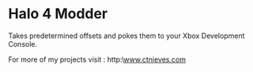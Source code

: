 Halo 4 Modder
==========

Takes predetermined offsets and pokes them to your Xbox Development Console. 

For more of my projects visit : http:\\www.ctnieves.com